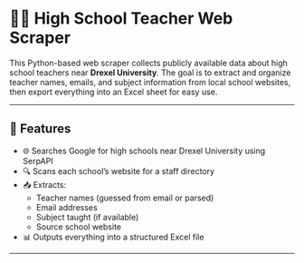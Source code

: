 # 🕵️‍♂️ High School Teacher Web Scraper

This Python-based web scraper collects publicly available data about high school teachers near **Drexel University**. The goal is to extract and organize teacher names, emails, and subject information from local school websites, then export everything into an Excel sheet for easy use.

---

## 📌 Features

- 🌐 Searches Google for high schools near Drexel University using SerpAPI
- 🔍 Scans each school’s website for a staff directory
- 📥 Extracts:
  - Teacher names (guessed from email or parsed)
  - Email addresses
  - Subject taught (if available)
  - Source school website
- 📊 Outputs everything into a structured Excel file

---